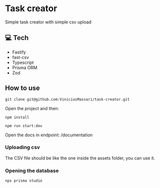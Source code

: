 # Task creator

Simple task creator with simple csv upload

## 💻 Tech

- Fastify
- fast-csv
- Typescript
- Prisma ORM
- Zod

## How to use

```console
git clone git@github.com:ViniciusMassari/task-creator.git
```

Open the project and then:

```console
npm install

npm run start:dev
```

Open the docs in endpoint: /documentation

### Uploading csv

The CSV file should be like the one inside the assets folder, you can use it.

### Opening the database

```console
npx prisma studio
```
